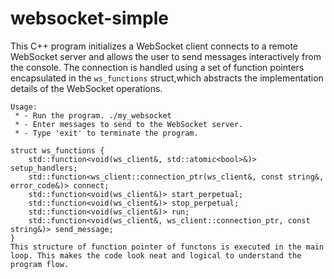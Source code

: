 # websocket-simple
This C++ program initializes a WebSocket client connects to a remote WebSocket server and allows the user to send messages interactively from the console.
The connection is handled using a set of function pointers encapsulated in the `ws_functions` struct,which abstracts the implementation details of the WebSocket operations.

```
Usage:
 * - Run the program. ./my_websocket
 * - Enter messages to send to the WebSocket server.
 * - Type 'exit' to terminate the program.
 
struct ws_functions {
    std::function<void(ws_client&, std::atomic<bool>&)> setup_handlers;
    std::function<ws_client::connection_ptr(ws_client&, const string&, error_code&)> connect;
    std::function<void(ws_client&)> start_perpetual;
    std::function<void(ws_client&)> stop_perpetual;
    std::function<void(ws_client&)> run;
    std::function<void(ws_client&, ws_client::connection_ptr, const string&)> send_message;
}
This structure of function pointer of functons is executed in the main loop. This makes the code look neat and logical to understand the program flow.
```
